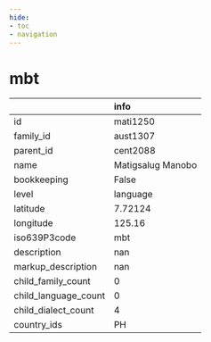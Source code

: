 ```yaml
---
hide:
- toc
- navigation
---
```

# mbt
|                      | info              |
|:---------------------|:------------------|
| id                   | mati1250          |
| family_id            | aust1307          |
| parent_id            | cent2088          |
| name                 | Matigsalug Manobo |
| bookkeeping          | False             |
| level                | language          |
| latitude             | 7.72124           |
| longitude            | 125.16            |
| iso639P3code         | mbt               |
| description          | nan               |
| markup_description   | nan               |
| child_family_count   | 0                 |
| child_language_count | 0                 |
| child_dialect_count  | 4                 |
| country_ids          | PH                |